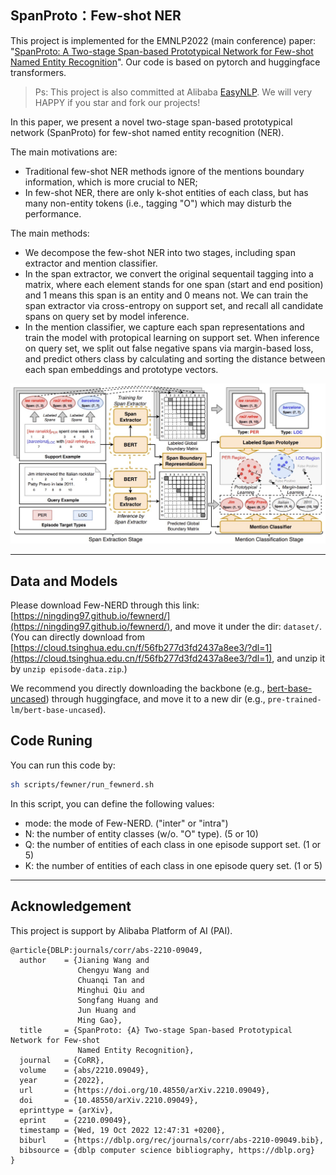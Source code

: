 ## SpanProto：Few-shot NER
This project is implemented for the EMNLP2022 (main conference) paper: "[SpanProto: A Two-stage Span-based Prototypical Network for Few-shot Named Entity Recognition](https://arxiv.org/pdf/2210.09049.pdf)". Our code is based on pytorch and huggingface transformers.

> Ps: This project is also committed at Alibaba [EasyNLP](https://github.com/alibaba/EasyNLP). We will very HAPPY if you star and fork our projects!

In this paper, we present a novel two-stage span-based prototypical network (SpanProto) for few-shot named entity recognition (NER). 

The main motivations are:
- Traditional few-shot NER methods ignore of the mentions boundary information, which is more crucial to NER;
- In few-shot NER, there are only k-shot entities of each class, but has many non-entity tokens (i.e., tagging "O") which may disturb the performance.

The main methods:
- We decompose the few-shot NER into two stages, including span extractor and mention classifier. 
- In the span extractor, we convert the original sequentail tagging into a matrix, where each element stands for one span (start and end position) and 1 means this span is an entity and 0 means not. We can train the span extractor via cross-entropy on support set, and recall all candidate spans on query set by model inference.
- In the mention classifier, we capture each span representations and train the model with protopical learning on support set. When inference on query set, we split out false negative spans via margin-based loss, and predict others class by calculating and sorting the distance between each span embeddings and prototype vectors.

![The model architecture of SpanProto](./images/model.jpg)

---

## Data and Models

Please download Few-NERD through this link: [https://ningding97.github.io/fewnerd/](https://ningding97.github.io/fewnerd/), and move it under the dir: ```dataset/```. (You can directly download from [https://cloud.tsinghua.edu.cn/f/56fb277d3fd2437a8ee3/?dl=1](https://cloud.tsinghua.edu.cn/f/56fb277d3fd2437a8ee3/?dl=1), and unzip it by ```unzip episode-data.zip```.)


We recommend you directly downloading the backbone (e.g., [bert-base-uncased](https://huggingface.co/bert-base-uncased)) through huggingface, and move it to a new dir (e.g., ```pre-trained-lm/bert-base-uncased```).

## Code Runing
You can run this code by:
```bash
sh scripts/fewner/run_fewnerd.sh
```
In this script, you can define the following values:
- mode: the mode of Few-NERD. ("inter" or "intra")
- N: the number of entity classes (w/o. "O" type). (5 or 10)
- Q: the number of entities of each class in one episode support set. (1 or 5)
- K: the number of entities of each class in one episode query set. (1 or 5)

---

## Acknowledgement
This project is support by Alibaba Platform of AI (PAI).

```
@article{DBLP:journals/corr/abs-2210-09049,
  author    = {Jianing Wang and
               Chengyu Wang and
               Chuanqi Tan and
               Minghui Qiu and
               Songfang Huang and
               Jun Huang and
               Ming Gao},
  title     = {SpanProto: {A} Two-stage Span-based Prototypical Network for Few-shot
               Named Entity Recognition},
  journal   = {CoRR},
  volume    = {abs/2210.09049},
  year      = {2022},
  url       = {https://doi.org/10.48550/arXiv.2210.09049},
  doi       = {10.48550/arXiv.2210.09049},
  eprinttype = {arXiv},
  eprint    = {2210.09049},
  timestamp = {Wed, 19 Oct 2022 12:47:31 +0200},
  biburl    = {https://dblp.org/rec/journals/corr/abs-2210-09049.bib},
  bibsource = {dblp computer science bibliography, https://dblp.org}
}
```

